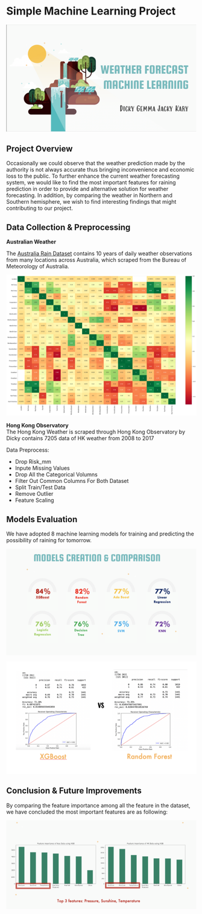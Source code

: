 # Simple Machine Learning Project
<p align="center"><img src="bg.png"</p>

## Project Overview
Occasionally we could observe that the weather prediction made by the authority is not always accurate thus bringing inconvenience and economic loss to the public. To further enhance the current weather forecasting system, we would like to find the most important features for raining prediction in order to provide and alternative solution for weather forecasting. In addition, by comparing the weather in Northern and Southern hemisphere, we wish to find interesting findings that might contributing to our project.

## Data Collection & Preprocessing

**Australian Weather** <br>

The <a href="https://www.kaggle.com/jsphyg/weather-dataset-rattle-package">Australia Rain Dataset</a> contains 10 years of daily weather observations from many locations across Australia, which scraped from the Bureau of Meteorology of Australia.


<p align="center"><img src="heatmap.png"</p>




**Hong Kong Observatory** <br>
The Hong Kong Weather is scraped through Hong Kong Observatory by Dicky contains 7205 data of HK weather from 2008 to 2017

Data Preprocess:
  - Drop Risk_mm
  - Inpute Missing Values
  - Drop All the Categorical Volumns
  - Filter Out Common Columns For Both Dataset
  - Split Train/Test Data
  - Remove Outlier
  - Feature Scaling

## Models Evaluation 
We have adopted 8 machine learning models for training and predicting the possibility of raining for tomorrow.

<p align="center"><img src="models.png"</p>
 <p align="center"><img src="models1.png"</p>

## Conclusion & Future Improvements

  
  By comparing the feature importance among all the feature in the dataset, we have concluded the most important features are as following:
  
 <p align="center"><img src="conclusion.png"</p>
